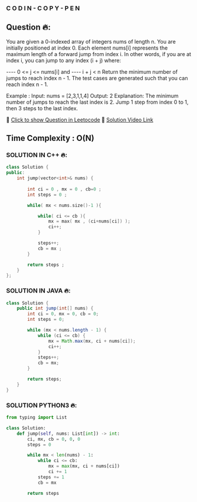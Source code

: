 ### C O D I N - C O P Y - P E N

## Question 🔥:
You are given a 0-indexed array of integers nums of length n. You are initially positioned at index 0.
Each element nums[i] represents the maximum length of a forward jump from index i. In other words, if you are at index i, you can jump to any index (i + j) where:

----  0 <= j <= nums[i] and
----  i + j < n
Return the minimum number of jumps to reach index n - 1. The test cases are generated such that you can reach index n - 1.

Example :
Input: nums = [2,3,1,1,4]
Output: 2
Explanation: The minimum number of jumps to reach the last index is 2. 
Jump 1 step from index 0 to 1, then 3 steps to the last index.

🔗 [Click to show Question in Leetocode](https://leetcode.com/problems/jump-game-ii/description/)
🔗 [Solution Video Link]()

## Time Complexity : O(N) 

### SOLUTION IN C++ 🔥:
```cpp
class Solution {
public:
    int jump(vector<int>& nums) {
        
        int ci = 0 , mx = 0 , cb=0 ; 
        int steps = 0 ; 

        while( mx < nums.size()-1 ){

            while( ci <= cb ){
                mx = max( mx , (ci+nums[ci]) );
                ci++;
            }

            steps++;
            cb = mx ; 
        }

        return steps ; 
    }
};
```
### SOLUTION IN JAVA 🔥:
```java
class Solution {
    public int jump(int[] nums) {
        int ci = 0, mx = 0, cb = 0;
        int steps = 0;

        while (mx < nums.length - 1) {
            while (ci <= cb) {
                mx = Math.max(mx, ci + nums[ci]);
                ci++;
            }
            steps++;
            cb = mx;
        }

        return steps;
    }
}
```
### SOLUTION PYTHON3 🔥:
```python
from typing import List

class Solution:
    def jump(self, nums: List[int]) -> int:
        ci, mx, cb = 0, 0, 0
        steps = 0

        while mx < len(nums) - 1:
            while ci <= cb:
                mx = max(mx, ci + nums[ci])
                ci += 1
            steps += 1
            cb = mx

        return steps
```
